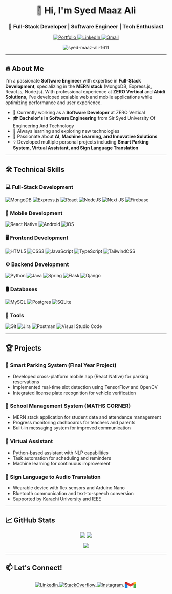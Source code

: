 <h1 align="center">👋 Hi, I'm Syed Maaz Ali</h1>
<h3 align="center">🚀 Full-Stack Developer | Software Engineer | Tech Enthusiast</h3>

<p align="center">
  <a href="https://linktr.ee/Syed_Maaz_Ali_161" target="_blank">
    <img src="https://img.shields.io/badge/Portfolio-%23000000.svg?style=for-the-badge&logo=firefox&logoColor=#FF7139" alt="Portfolio"/>
  </a>
  <a href="https://linkedin.com/in/syed-maaz-ali-847a8822b" target="_blank">
    <img src="https://img.shields.io/badge/linkedin-%230077B5.svg?style=for-the-badge&logo=linkedin&logoColor=white" alt="LinkedIn"/>
  </a>
  <a href="mailto:maazali1611@gmail.com" target="_blank">
    <img src="https://img.shields.io/badge/Gmail-D14836?style=for-the-badge&logo=gmail&logoColor=white" alt="Gmail"/>
  </a>
</p>

<p align="center">
  <img src="https://komarev.com/ghpvc/?username=syed-maaz-ali-1611&label=Profile%20views&color=0e75b6&style=flat" alt="syed-maaz-ali-1611" />
</p>

---

## 🔥 About Me

I'm a passionate **Software Engineer** with expertise in **Full-Stack Development**, specializing in the **MERN stack** (MongoDB, Express.js, React.js, Node.js). With professional experience at **ZERO Vertical** and **Abidi Solutions**, I've developed scalable web and mobile applications while optimizing performance and user experience.

- 💼 Currently working as a **Software Developer** at ZERO Vertical
- 🎓 **Bachelor's in Software Engineering** from Sir Syed University Of Engineering And Technology
- 🌱 Always learning and exploring new technologies
- 🚀 Passionate about **AI, Machine Learning, and Innovative Solutions**
- 💡 Developed multiple personal projects including **Smart Parking System, Virtual Assistant, and Sign Language Translation**

---

## 🛠️ Technical Skills

### 💻 Full-Stack Development
![MongoDB](https://img.shields.io/badge/MongoDB-%234ea94b.svg?style=for-the-badge&logo=mongodb&logoColor=white)
![Express.js](https://img.shields.io/badge/express.js-%23404d59.svg?style=for-the-badge&logo=express&logoColor=%2361DAFB)
![React](https://img.shields.io/badge/react-%2320232a.svg?style=for-the-badge&logo=react&logoColor=%2361DAFB)
![NodeJS](https://img.shields.io/badge/node.js-6DA55F?style=for-the-badge&logo=node.js&logoColor=white)
![Next JS](https://img.shields.io/badge/Next-black?style=for-the-badge&logo=next.js&logoColor=white)
![Firebase](https://img.shields.io/badge/Firebase-039BE5?style=for-the-badge&logo=Firebase&logoColor=white)

### 📱 Mobile Development
![React Native](https://img.shields.io/badge/react_native-%2320232a.svg?style=for-the-badge&logo=react&logoColor=%2361DAFB)
![Android](https://img.shields.io/badge/Android-3DDC84?style=for-the-badge&logo=android&logoColor=white)
![iOS](https://img.shields.io/badge/iOS-000000?style=for-the-badge&logo=ios&logoColor=white)

### 🖥️ Frontend Development
![HTML5](https://img.shields.io/badge/html5-%23E34F26.svg?style=for-the-badge&logo=html5&logoColor=white)
![CSS3](https://img.shields.io/badge/css3-%231572B6.svg?style=for-the-badge&logo=css3&logoColor=white)
![JavaScript](https://img.shields.io/badge/javascript-%23323330.svg?style=for-the-badge&logo=javascript&logoColor=%23F7DF1E)
![TypeScript](https://img.shields.io/badge/typescript-%23007ACC.svg?style=for-the-badge&logo=typescript&logoColor=white)
![TailwindCSS](https://img.shields.io/badge/tailwindcss-%2338B2AC.svg?style=for-the-badge&logo=tailwind-css&logoColor=white)

### ⚙️ Backend Development
![Python](https://img.shields.io/badge/python-3670A0?style=for-the-badge&logo=python&logoColor=ffdd54)
![Java](https://img.shields.io/badge/java-%23ED8B00.svg?style=for-the-badge&logo=openjdk&logoColor=white)
![Spring](https://img.shields.io/badge/spring-%236DB33F.svg?style=for-the-badge&logo=spring&logoColor=white)
![Flask](https://img.shields.io/badge/flask-%23000.svg?style=for-the-badge&logo=flask&logoColor=white)
![Django](https://img.shields.io/badge/django-%23092E20.svg?style=for-the-badge&logo=django&logoColor=white)

### 🛢️ Databases
![MySQL](https://img.shields.io/badge/mysql-%2300f.svg?style=for-the-badge&logo=mysql&logoColor=white)
![Postgres](https://img.shields.io/badge/postgres-%23316192.svg?style=for-the-badge&logo=postgresql&logoColor=white)
![SQLite](https://img.shields.io/badge/sqlite-%2307405e.svg?style=for-the-badge&logo=sqlite&logoColor=white)

### 🧰 Tools
![Git](https://img.shields.io/badge/git-%23F05033.svg?style=for-the-badge&logo=git&logoColor=white)
![Jira](https://img.shields.io/badge/jira-%230A0FFF.svg?style=for-the-badge&logo=jira&logoColor=white)
![Postman](https://img.shields.io/badge/Postman-FF6C37?style=for-the-badge&logo=postman&logoColor=white)
![Visual Studio Code](https://img.shields.io/badge/Visual%20Studio%20Code-0078d7.svg?style=for-the-badge&logo=visual-studio-code&logoColor=white)

---

## 🏆 Projects

### 🚗 Smart Parking System (Final Year Project)
- Developed cross-platform mobile app (React Native) for parking reservations
- Implemented real-time slot detection using TensorFlow and OpenCV
- Integrated license plate recognition for vehicle verification

### 🏫 School Management System (MATHS CORNER)
- MERN stack application for student data and attendance management
- Progress monitoring dashboards for teachers and parents
- Built-in messaging system for improved communication

### 🤖 Virtual Assistant
- Python-based assistant with NLP capabilities
- Task automation for scheduling and reminders
- Machine learning for continuous improvement

### 👐 Sign Language to Audio Translation
- Wearable device with flex sensors and Arduino Nano
- Bluetooth communication and text-to-speech conversion
- Supported by Karachi University and IEEE

---

## 📈 GitHub Stats

<p align="center">
  <img width="48%" src="https://github-readme-stats.vercel.app/api?username=syed-maaz-ali-1611&show_icons=true&theme=radical" />
  <img width="48%" src="https://github-readme-streak-stats.herokuapp.com/?user=syed-maaz-ali-1611&theme=radical" />
</p>

<p align="center">
  <img src="https://github-readme-stats.vercel.app/api/top-langs/?username=syed-maaz-ali-1611&layout=compact&theme=radical" />
</p>

---

## 📫 Let's Connect!

<p align="center">
  <a href="https://linkedin.com/in/syed-maaz-ali-847a8822b" target="blank">
    <img align="center" src="https://raw.githubusercontent.com/rahuldkjain/github-profile-readme-generator/master/src/images/icons/Social/linked-in-alt.svg" alt="LinkedIn" height="30" width="40" />
  </a>
  <a href="https://stackoverflow.com/users/15162225" target="blank">
    <img align="center" src="https://raw.githubusercontent.com/rahuldkjain/github-profile-readme-generator/master/src/images/icons/Social/stack-overflow.svg" alt="StackOverflow" height="30" width="40" />
  </a>
  <a href="https://instagram.com/maazali1612" target="blank">
    <img align="center" src="https://raw.githubusercontent.com/rahuldkjain/github-profile-readme-generator/master/src/images/icons/Social/instagram.svg" alt="Instagram" height="30" width="40" />
  </a>
  <a href="mailto:maazali1611@gmail.com" target="blank">
    <img align="center" src="https://raw.githubusercontent.com/rahuldkjain/github-profile-readme-generator/master/src/images/icons/Social/gmail.svg" alt="Gmail" height="30" width="40" />
  </a>
</p>
